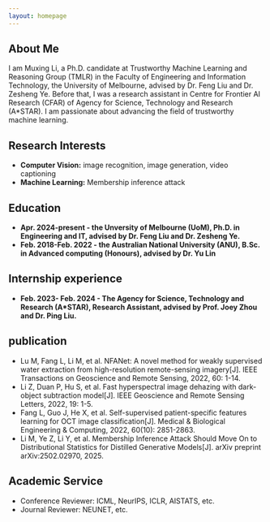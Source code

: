 ```yaml
---
layout: homepage
---
```


## About Me

I am Muxing Li, a Ph.D. candidate at Trustworthy Machine Learning and Reasoning Group (TMLR) in the Faculty of Engineering and Information Technology, the University of Melbourne, advised by Dr. Feng Liu and Dr. Zesheng Ye. Before that, I was a research assistant in Centre for Frontier AI Research (CFAR) of Agency for Science, Technology and Research (A*STAR).  I am passionate about advancing the field of trustworthy machine learning. 

## Research Interests

- **Computer Vision:** image recognition, image generation, video captioning
- **Machine Learning:** Membership inference attack

## Education
- **Apr. 2024-present - the Unversity of Melbourne (UoM), Ph.D. in Engineering and IT, advised by Dr. Feng Liu and Dr. Zesheng Ye.**
- **Feb. 2018-Feb. 2022 -  the Australian National University (ANU), B.Sc. in Advanced computing (Honours), advised by Dr. Yu Lin**

## Internship experience
- **Feb. 2023- Feb. 2024 - The Agency for Science, Technology and Research (A*STAR), Research Assistant, advised by Prof. Joey Zhou and Dr. Ping Liu.**

## publication
- Lu M, Fang L, Li M, et al. NFANet: A novel method for weakly supervised water extraction from high-resolution remote-sensing imagery[J]. IEEE Transactions on Geoscience and Remote Sensing, 2022, 60: 1-14.
- Li Z, Duan P, Hu S, et al. Fast hyperspectral image dehazing with dark-object subtraction model[J]. IEEE Geoscience and Remote Sensing Letters, 2022, 19: 1-5.
- Fang L, Guo J, He X, et al. Self-supervised patient-specific features learning for OCT image classification[J]. Medical & Biological Engineering & Computing, 2022, 60(10): 2851-2863.
- Li M, Ye Z, Li Y, et al. Membership Inference Attack Should Move On to Distributional Statistics for Distilled Generative Models[J]. arXiv preprint arXiv:2502.02970, 2025.

## Academic Service
- Conference Reviewer: ICML, NeurIPS, ICLR, AISTATS, etc.
- Journal Reviewer: NEUNET, etc.



